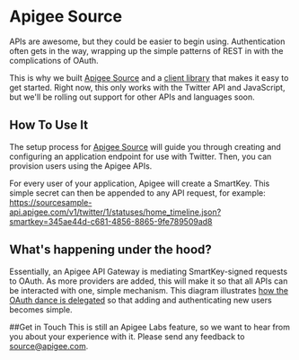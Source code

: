 # Apigee Source
APIs are awesome, but they could be easier to begin using. Authentication often gets in the way, wrapping up the simple patterns of REST in with the complications of OAuth.

This is why we built [Apigee Source](http://blog.apigee.com/detail/apigee_source_twitter_api/) and a [client library](http://apigee.github.com/Apigee-Source-for-JavaScript/) that makes it easy to get started. Right now, this only works with the Twitter API and JavaScript, but we'll be rolling out support for other APIs and languages soon.

## How To Use It
The setup process for [Apigee Source](https://apigee.com/source) will guide you through creating and configuring an application endpoint for use with Twitter. Then, you can provision users using the Apigee APIs.

For every user of your application, Apigee will create a SmartKey. This simple secret can then be appended to any API request, for example:
    https://sourcesample-api.apigee.com/v1/twitter/1/statuses/home_timeline.json?smartkey=345ae44d-c681-4856-8865-9fe789509ad8

## What's happening under the hood?
Essentially, an Apigee API Gateway is mediating SmartKey-signed requests to OAuth. As more providers are added, this will make it so that all APIs can be interacted with one, simple mechanism. This diagram illustrates [how the OAuth dance is delegated](https://docs.google.com/drawings/pub?id=1CPCIa8t8lqHnbI1EQDVIWSxAJINLiysNasU55xHrmnA&w=903&h=961) so that adding and authenticating new users becomes simple.

##Get in Touch
This is still an Apigee Labs feature, so we want to hear from you about your experience with it. Please send any feedback to [source@apigee.com](mailto:source@apigee.com).